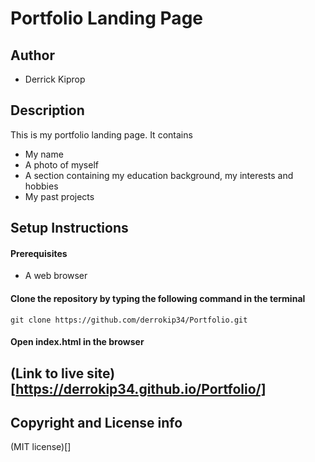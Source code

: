# Portfolio Landing Page

## Author
- Derrick Kiprop

## Description

This is my portfolio landing page. It contains
- My name
- A photo of myself
- A section containing my education background, my interests and hobbies
- My past projects

## Setup Instructions
#### Prerequisites
- A web browser

#### Clone the repository by typing the following command in the terminal
`git clone https://github.com/derrokip34/Portfolio.git`

#### Open index.html in the browser

## (Link to live site)[https://derrokip34.github.io/Portfolio/]

## Copyright and License info

(MIT license)[]
